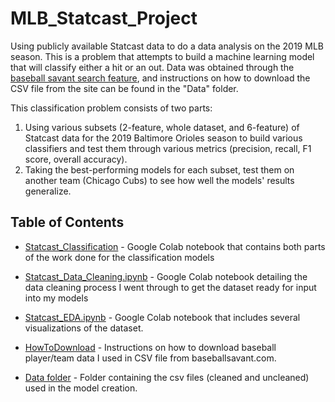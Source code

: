 # MLB_Statcast_Project
Using publicly available Statcast data to do a data analysis on the 2019 MLB season. This is a problem that attempts to build a machine learning model that will classify either a hit or an out. Data was obtained through the [baseball savant search feature](baseballsavant.mlb.com/statcast_search), and instructions on how to download the CSV file from the site can be found in the "Data" folder. 

This classification problem consists of two parts:

1. Using various subsets (2-feature, whole dataset, and 6-feature) of Statcast data for the 2019 Baltimore Orioles season to build various classifiers and test them through various metrics (precision, recall, F1 score, overall accuracy).
2. Taking the best-performing models for each subset, test them on another team (Chicago Cubs) to see how well the models' results generalize.


## Table of Contents

- [Statcast_Classification](https://github.com/skbetz54/MLB_Statcast_Project/blob/main/Statcast_Classification.ipynb) - Google Colab notebook that contains both parts of the work done for the classification models

- [Statcast_Data_Cleaning.ipynb](https://github.com/skbetz54/MLB_Statcast_Project/blob/main/Statcast_Data_Cleaning.ipynb) - Google Colab notebook detailing the data cleaning process I went through to get the dataset ready for input into my models

- [Statcast_EDA.ipynb](https://github.com/skbetz54/MLB_Statcast_Project/blob/main/Statcast_EDA.ipynb) - Google Colab notebook that includes several visualizations of the dataset.

- [HowToDownload](https://github.com/skbetz54/MLB_Statcast_Project/blob/main/HowToDownload) - Instructions on how to download baseball player/team data I used in CSV file from baseballsavant.com.

- [Data folder](https://github.com/skbetz54/MLB_Statcast_Project/tree/main/Data) - Folder containing the csv files (cleaned and uncleaned) used in the model creation.


